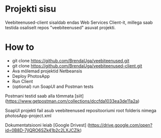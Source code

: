# Projekti sisu
Veebiteenused-client sisaldab endas Web Services Client-it, millega saab testida osaliselt repos "veebiteenused" asuvat projekti. 

# How to
* git clone https://github.com/BrendaUga/veebiteenused.git
* git clone https://github.com/BrendaUga/veebiteenused-client.git
* Ava mõlemad projektid Netbeansis
* Deploy PhotosApp
* Run Client
* (optional) run SoapUI and Postman tests 

Postmani testid saab alla tõmmata [siit] (https://www.getpostman.com/collections/dccfda1033ea3de11a2a)

SoapUI projekti fail asub veebiteenused repositooriumi root folderis nimega photosApp-project.xml

Dokumentatsiooni leiab [Google Drivest] (https://drive.google.com/open?id=0B8D-7jlQRO6SZk41b2c2LXJCZlk)
